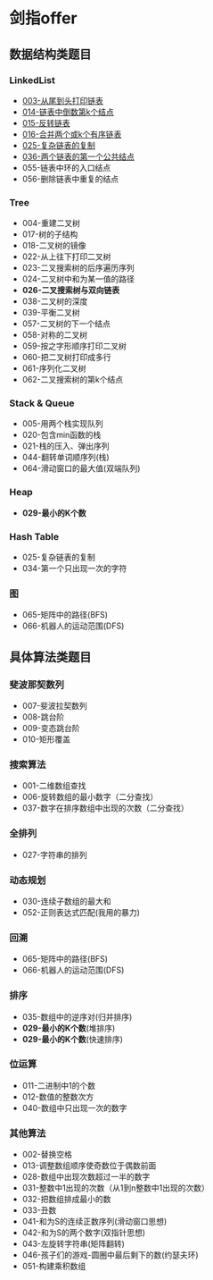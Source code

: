 # 剑指offer

## 数据结构类题目

### LinkedList 

  - [003-从尾到头打印链表](003.html)
  - [014-链表中倒数第k个结点](014.html)
  - [015-反转链表](015.html)
  - [016-合并两个或k个有序链表](016.html)
  - [025-复杂链表的复制](025.html)
  - [036-两个链表的第一个公共结点](036.html)
  - 055-链表中环的入口结点
  - 056-删除链表中重复的结点

### Tree 

  - 004-重建二叉树
  - 017-树的子结构
  - 018-二叉树的镜像
  - 022-从上往下打印二叉树
  - 023-二叉搜索树的后序遍历序列
  - 024-二叉树中和为某一值的路径
  - **026-二叉搜索树与双向链表**
  - 038-二叉树的深度
  - 039-平衡二叉树
  - 057-二叉树的下一个结点
  - 058-对称的二叉树
  - 059-按之字形顺序打印二叉树
  - 060-把二叉树打印成多行
  - 061-序列化二叉树
  - 062-二叉搜索树的第k个结点

### Stack & Queue 

  - 005-用两个栈实现队列
  - 020-包含min函数的栈
  - 021-栈的压入、弹出序列
  - 044-翻转单词顺序列(栈)
  - 064-滑动窗口的最大值(双端队列)

### Heap 

  - **029-最小的K个数**

### Hash Table 

  - 025-复杂链表的复制
  - 034-第一个只出现一次的字符

### 图 

  - 065-矩阵中的路径(BFS)
  - 066-机器人的运动范围(DFS)



 ## 具体算法类题目

### 斐波那契数列 

  - 007-斐波拉契数列
  - 008-跳台阶
  - 009-变态跳台阶
  - 010-矩形覆盖

### 搜索算法 

  - 001-二维数组查找
  - 006-旋转数组的最小数字（二分查找）
  - 037-数字在排序数组中出现的次数（二分查找）

### 全排列 

  - 027-字符串的排列

### 动态规划 

  - 030-连续子数组的最大和
  - 052-正则表达式匹配(我用的暴力)

### 回溯 

  - 065-矩阵中的路径(BFS)
  - 066-机器人的运动范围(DFS)

### 排序 

  - 035-数组中的逆序对(归并排序)
  - **029-最小的K个数**(堆排序)
  - **029-最小的K个数**(快速排序)

### 位运算 

  - 011-二进制中1的个数
  - 012-数值的整数次方
  - 040-数组中只出现一次的数字

### 其他算法 

  - 002-替换空格
  - 013-调整数组顺序使奇数位于偶数前面
  - 028-数组中出现次数超过一半的数字
  - 031-整数中1出现的次数（从1到n整数中1出现的次数）
  - 032-把数组排成最小的数
  - 033-丑数
  - 041-和为S的连续正数序列(滑动窗口思想)
  - 042-和为S的两个数字(双指针思想)
  - 043-左旋转字符串(矩阵翻转)
  - 046-孩子们的游戏-圆圈中最后剩下的数(约瑟夫环)
  - 051-构建乘积数组

